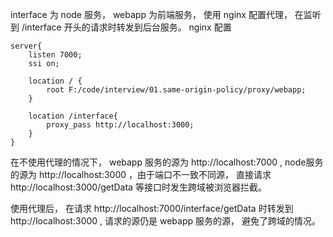 interface 为 node 服务， webapp 为前端服务， 使用 nginx 配置代理， 在监听到 /interface 开头的请求时转发到后台服务。
nginx 配置
```
server{
    listen 7000;
    ssi on;
    
    location / {
        root F:/code/interview/01.same-origin-policy/proxy/webapp;
    }

    location /interface{
        proxy_pass http://localhost:3000;
    }
}
```

在不使用代理的情况下， webapp 服务的源为 http://localhost:7000 , node服务的源为 http://localhost:3000 ，由于端口不一致不同源， 直接请求 http://localhost:3000/getData
 等接口时发生跨域被浏览器拦截。

使用代理后， 在请求 http://localhost:7000/interface/getData 时转发到 http://localhost:3000 , 请求的源仍是 webapp 服务的源， 避免了跨域的情况。